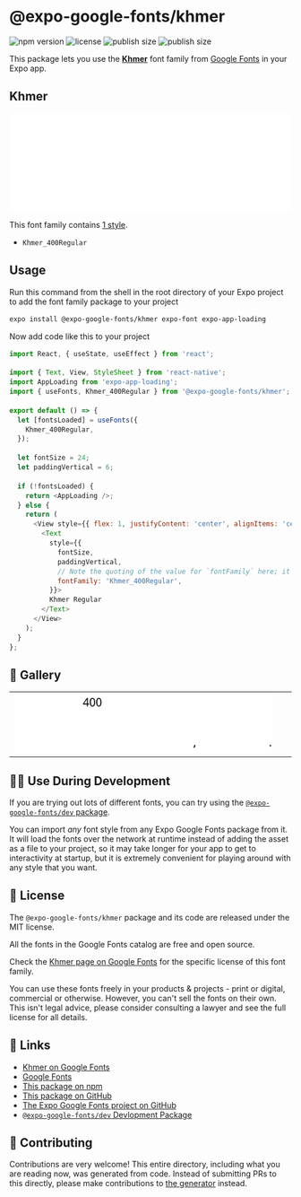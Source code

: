 # @expo-google-fonts/khmer

![npm version](https://flat.badgen.net/npm/v/@expo-google-fonts/khmer)
![license](https://flat.badgen.net/github/license/expo/google-fonts)
![publish size](https://flat.badgen.net/packagephobia/install/@expo-google-fonts/khmer)
![publish size](https://flat.badgen.net/packagephobia/publish/@expo-google-fonts/khmer)

This package lets you use the [**Khmer**](https://fonts.google.com/specimen/Khmer) font family from [Google Fonts](https://fonts.google.com/) in your Expo app.

## Khmer

![Khmer](./font-family.png)

This font family contains [1 style](#-gallery).

- `Khmer_400Regular`

## Usage

Run this command from the shell in the root directory of your Expo project to add the font family package to your project
```sh
expo install @expo-google-fonts/khmer expo-font expo-app-loading
```

Now add code like this to your project
```js
import React, { useState, useEffect } from 'react';

import { Text, View, StyleSheet } from 'react-native';
import AppLoading from 'expo-app-loading';
import { useFonts, Khmer_400Regular } from '@expo-google-fonts/khmer';

export default () => {
  let [fontsLoaded] = useFonts({
    Khmer_400Regular,
  });

  let fontSize = 24;
  let paddingVertical = 6;

  if (!fontsLoaded) {
    return <AppLoading />;
  } else {
    return (
      <View style={{ flex: 1, justifyContent: 'center', alignItems: 'center' }}>
        <Text
          style={{
            fontSize,
            paddingVertical,
            // Note the quoting of the value for `fontFamily` here; it expects a string!
            fontFamily: 'Khmer_400Regular',
          }}>
          Khmer Regular
        </Text>
      </View>
    );
  }
};

```

## 🔡 Gallery


||||
|-|-|-|
|![Khmer_400Regular](./Khmer_400Regular.ttf.png)||||


## 👩‍💻 Use During Development

If you are trying out lots of different fonts, you can try using the [`@expo-google-fonts/dev` package](https://github.com/expo/google-fonts/tree/master/font-packages/dev#readme).

You can import *any* font style from any Expo Google Fonts package from it. It will load the fonts
over the network at runtime instead of adding the asset as a file to your project, so it may take longer
for your app to get to interactivity at startup, but it is extremely convenient
for playing around with any style that you want.

## 📖 License

The `@expo-google-fonts/khmer` package and its code are released under the MIT license.

All the fonts in the Google Fonts catalog are free and open source.

Check the [Khmer page on Google Fonts](https://fonts.google.com/specimen/Khmer) for the specific license of this font family.

You can use these fonts freely in your products & projects - print or digital, commercial or otherwise. However, you can't sell the fonts on their own. This isn't legal advice, please consider consulting a lawyer and see the full license for all details.

## 🔗 Links

- [Khmer on Google Fonts](https://fonts.google.com/specimen/Khmer)
- [Google Fonts](https://fonts.google.com/)
- [This package on npm](https://www.npmjs.com/package/@expo-google-fonts/khmer)
- [This package on GitHub](https://github.com/expo/google-fonts/tree/master/font-packages/khmer)
- [The Expo Google Fonts project on GitHub](https://github.com/expo/google-fonts)
- [`@expo-google-fonts/dev` Devlopment Package](https://github.com/expo/google-fonts/tree/master/font-packages/dev)

## 🤝 Contributing

Contributions are very welcome! This entire directory, including what you are reading now, was generated from code. Instead of submitting PRs to this directly, please make contributions to [the generator](https://github.com/expo/google-fonts/tree/master/packages/generator) instead.
